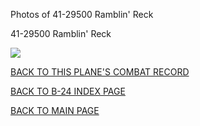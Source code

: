 
Photos of 41-29500 Ramblin' Reck






 




41-29500 Ramblin' Reck  

![](41-29500.jpg)  
  

[BACK TO THIS PLANE'S COMBAT RECORD](../b24s/41-29500.md)  

[BACK TO B-24 INDEX PAGE](../000b24s.md)  

[BACK TO MAIN PAGE](../index.md)


